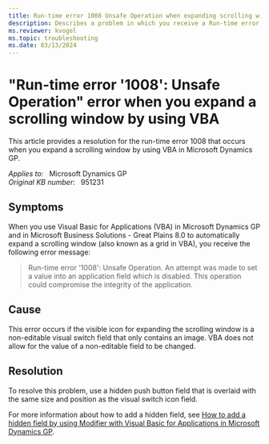 ```yaml
---
title: Run-time error 1008 Unsafe Operation when expanding scrolling window via VBA
description: Describes a problem in which you receive a Run-time error 1008 Unsafe Operation error when trying to expand a scrolling window by using VBA in Microsoft Dynamics GP. Provides a resolution.
ms.reviewer: kvogel
ms.topic: troubleshooting
ms.date: 03/13/2024
---
```

# "Run-time error '1008': Unsafe Operation" error when you expand a scrolling window by using VBA

This article provides a resolution for the run-time error 1008 that occurs when you expand a scrolling window by using VBA in Microsoft Dynamics GP.

_Applies to:_ &nbsp; Microsoft Dynamics GP  
_Original KB number:_ &nbsp; 951231

## Symptoms

When you use Visual Basic for Applications (VBA) in Microsoft Dynamics GP and in Microsoft Business Solutions - Great Plains 8.0 to automatically expand a scrolling window (also known as a grid in VBA), you receive the following error message:

> Run-time error '1008': Unsafe Operation. An attempt was made to set a value into an application field which is disabled. This operation could compromise the integrity of the application.

## Cause

This error occurs if the visible icon for expanding the scrolling window is a non-editable visual switch field that only contains an image. VBA does not allow for the value of a non-editable field to be changed.

## Resolution

To resolve this problem, use a hidden push button field that is overlaid with the same size and position as the visual switch icon field.

For more information about how to add a hidden field, see [How to add a hidden field by using Modifier with Visual Basic for Applications in Microsoft Dynamics GP](https://support.microsoft.com/topic/how-to-add-a-hidden-field-by-using-modifier-with-visual-basic-for-applications-in-microsoft-dynamics-gp-e1e94ef9-afe6-519e-b455-43b61bb0e95d).
